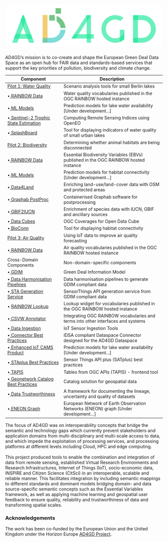 <h1 align="center">
  <img src="https://raw.githubusercontent.com/AD4GD/.github/main/profile/logo.svg" alt="AD4GD Logo" width="500"/>
</h1>

AD4GD’s mission is to co-create and shape the European Green Deal Data Space as an open hub for FAIR data and standards-based services that support the key priorities of pollution, biodiversity and climate change.


| Component               | Description                                                                                                        |
|-------------------------|--------------------------------------------------------------------------------------------------------------------|
| [Pilot 1: Water Quality](https://github.com/AD4GD/pilot-1-water-quality)                    | Scenario analysis tools for small Berlin lakes                         |
| •[ RAINBOW Data](https://github.com/AD4GD/pilot-1-water-quality/tree/master/rainbow-data)   | Water quality vocabularies published in the OGC RAINBOW hosted instance|
| •[ ML Models](https://github.com/AD4GD)                                                     | Prediction models for lake water availability [Under development...]   |
| •[ Sentinel-2 Trophic State Estimation](https://github.com/AD4GD/Component-openEO-harvester)| Computing Remote Sensing Indices using OpenEO                          |
| •[ SplashBoard](https://github.com/AD4GD/Pilots-Graphical-User-Interfaces)                  | Tool for displaying indicators of water quality of small urban lakes   |
| [Pilot 2: Biodiversity](https://github.com/AD4GD/pilot-2-biodiversity)                      | Determining whether animal habitats are being disconnected             |
| •[ RAINBOW Data](https://github.com/AD4GD/pilot-2-biodiversity/tree/main/rainbow-data)      | Essential Biodiversity Variables (EBVs) published in the OGC RAINBOW hosted instance|
| •[ ML Models](https://github.com/AD4GD)                                                     | Prediction models for habitat connectivity [Under development…]        |
| •[ Data4Land](https://github.com/AD4GD/pilot-2-preprocessing)                               | Enriching land-use/land-cover data with OSM and protected areas        |
| •[ Graphab PostProc](https://github.com/AD4GD/pilot-2/tree/main/graphab)                    | Containerised Graphab software for postprocessing                      |
| •[ GBIF2IUCN](https://github.com/AD4GD/pilot-2-gbif-iucn/tree/main)                         | Enrichment of species data with IUCN, GBIF and ancillary sources       |
| •[ Data Cubes](https://github.com/AD4GD/Component-OAPI_CoveragesForODC)                     | OGC Coverages for Open Data Cube                                       |
| •[ BioConn](https://github.com/AD4GD/Pilots-Graphical-User-Interfaces)                      | Tool for displaying habitat connectivity                               |
| [Pilot 3: Air Quality](https://github.com/AD4GD/pilot-3-air-quality)                        | Using IoT data to improve air quality forecasting                      |
| •[ RAINBOW Data](https://github.com/AD4GD/pilot-3-air-quality/tree/main/rainbow-data)       | Air quality vocabularies published in the OGC RAINBOW hosted instance  |
| Cross-Domain Components                                                                     | Non-domain-specific components                                         |
| •[ GDIM](https://github.com/AD4GD/GDIM)                                                     | Green Deal Information Model                                           |
| •[ Data Harmonisation Pipelines](https://github.com/AD4GD/HarmonisationPipelines)           | Data harmonisation pipelines to generate GDIM compliant data           |
| •[ STA Generation Service](https://github.com/AD4GD/STA-GenerationService)                  | SensorThings API generation service from GDIM compliant data           |
|• [ RAINBOW Lookup](https://github.com/AD4GD/rainbow-lookup)                                 | Lookup widget for vocabularies published in the OGC RAINBOW hosted instance|
| •[ CSVW Annotator](https://github.com/AD4GD/csvw-rainbow)                                   | Integrating OGC RAINBOW vocabularies and terms into other interfaces and systems|
| •[ Data Ingestion](https://github.com/AD4GD/component-ingestion)                            | IoT Sensor Ingestion Tools                                             |
| •[ Connector Best Practices](https://github.com/AD4GD/Component-AD4GD-DataConnector)        | IDSA compliant Dataspace Connector designed for the AD4GD Dataspace    |
| •[ Enhanced IoT CAMS Product](https://github.com/AD4GD)                                     | Prediction models for lake water availability [Under development...]   |
| •[ STAplus Best Practices](https://github.com/AD4GD/Component-STAplus_Server)               | Sensor Things API plus (SATplus) best practices                        |
| •[ TAPIS](https://github.com/AD4GD/Component-TAPIS)                                         | Tables from OGC APIs (TAPIS) - frontend tool                           |
| •[ Geonetwork Catalog Best Practices](https://github.com/AD4GD/Component-GeoNetwork)        | Catalog solution for geospatial data                                   |
| •[ Data Trustworthiness](https://github.com/AD4GD/Component-Data-Trustworthiness-Framework) | A framework for documenting the lineage, uncertainty and quality of datasets|
| •[ ENEON Graph](https://github.com/AD4GD)                                                   | European Network of Earth Observation Networks (ENEON) graph [Under development…]|


The focus of AD4GD was on interoperability concepts that bridge the semantic and technology gaps which currently prevent stakeholders and application domains from multi-disciplinary and multi-scale access to data, and which impede the exploitation of processing services, and processing platforms at different levels including Cloud, HPC and edge computing. </br></br>
This project produced tools to enable the combination and integration of data from remote sensing, established Virtual Research Environments and Research Infrastructures, Internet of Things (IoT), socio-economic data, INSPIRE and Citizen Science (CitSci) in an interoperable, scalable and reliable manner. This facilitates integration by including semantic mappings to different standards and dominant models bridging domain- and data source-specific semantic concepts such as the Essential Variables framework, as well as applying machine learning and geospatial user feedback to ensure quality, reliability and trustworthiness of data and transforming spatial scales. </br>

### Acknowledgements

The work has been co-funded by the European Union and the United Kingdom under the Horizon Europe [AD4GD Project](https://www.ogc.org/initiatives/ad4gd/).


